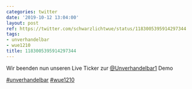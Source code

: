 ```yaml
---
categories: twitter
date: '2019-10-12 13:04:00'
layout: post
ref: https://twitter.com/schwarzlichtwue/status/1183005395914297344
tags:
- unverhandelbar
- wue1210
title: 1183005395914297344
---
```

Wir beenden nun unseren Live Ticker zur [@Unverhandelbar1](https://twitter.com/Unverhandelbar1) Demo

[#unverhandelbar](/t/unverhandelbar) [#wue1210](/t/wue1210) 